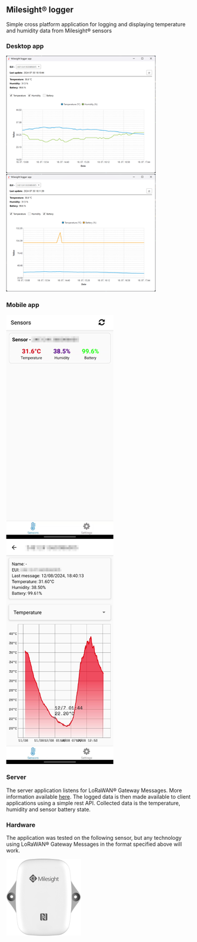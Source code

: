 ## Milesight® logger

Simple cross platform application for logging and displaying temperature and humidity data from Milesight® sensors 

### Desktop app
<div align="left">
	<img src="/assets/app1.png" width="400px"/>
	<img src="/assets/app2.png" width="400px"/>
</div>

### Mobile app
<div align="left">
<img src="/assets/mobile1.jpg" height="600px"/>
<img src="/assets/mobile2.jpg" height="600px"/>
</div>

### Server
The server application listens for LoRaWAN® Gateway Messages. More information available [here](https://docs.loriot.io/space/NMS/6032911/Gateway+Message). 
The logged data is then made available to client applications using a simple rest API. Collected data is the temperature, humidity and sensor battery state.


### Hardware
The application was tested on the following sensor, but any technology using LoRaWAN® Gateway Messages in the format specified above will work.

<a href="https://www.milesight.com/iot/product/lorawan-sensor/em300-th"><img src="/assets/sensor.png" width="200px"></a>
